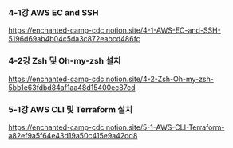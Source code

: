 ### 4-1강 AWS EC and SSH
https://enchanted-camp-cdc.notion.site/4-1-AWS-EC-and-SSH-5196d69ab4b04c5da3c872eabcd486fc

### 4-2강 Zsh 및 Oh-my-zsh 설치
https://enchanted-camp-cdc.notion.site/4-2-Zsh-Oh-my-zsh-5bb1e63fdbd84af1aa48d15400ec87cd

### 5-1강 AWS CLI 및 Terraform 설치
https://enchanted-camp-cdc.notion.site/5-1-AWS-CLI-Terraform-a82ef9a5f64e43d19a50c415e9a42dd8

